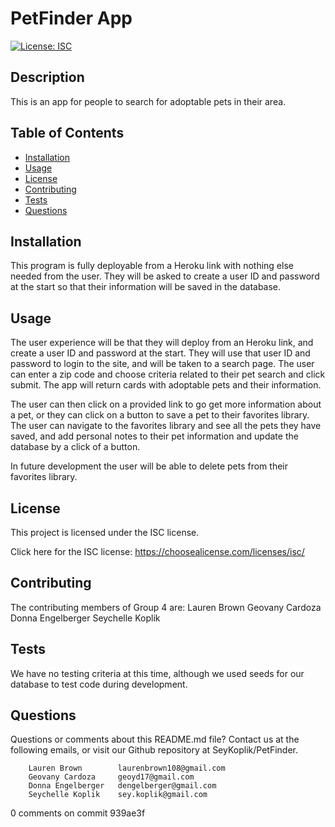 # PetFinder App
	
  [![License: ISC](https://img.shields.io/badge/License-ISC-yellow.svg)](https://opensource.org/licenses/ISC)

  ## Description 

  This is an app for people to search for adoptable pets in their area.

  ## Table of Contents

  * [Installation](#installation)
  * [Usage](#usage) 
  * [License](#license)
  * [Contributing](#contributing)
  * [Tests](#tests)
  * [Questions](#questions)


  ## Installation 

  This program is fully deployable from a Heroku link with nothing else needed from the user.  They will be asked to create a user ID and password at the start so that their information will be saved in the database.

  ## Usage 

  The user experience will be that they will deploy from an Heroku link, and create a user ID and password at the start.  They will use that user ID and password to login to the site, and will be taken to a search page.  The user can enter a zip code and choose criteria related to their pet search and click submit.  The app will return cards with adoptable pets and their information.

  The user can then click on a provided link to go get more information about a pet, or they can click on a button to save a pet to their favorites library.  The user can navigate to the favorites library and see all the pets they have saved, and add personal notes to their pet information and update the database by a click of a button.

  In future development the user will be able to delete pets from their favorites library.

  ## License 

  This project is licensed under the ISC license.

  Click here for the ISC license: https://choosealicense.com/licenses/isc/

  ## Contributing 

  The contributing members of Group 4 are:
        Lauren Brown
        Geovany Cardoza
        Donna Engelberger
        Seychelle Koplik

  ## Tests 

  We have no testing criteria at this time, although we used seeds for our database to test code during development.

  ## Questions 

  Questions or comments about this README.md file? Contact us at the following emails, or visit our Github repository at SeyKoplik/PetFinder.

        Lauren Brown        laurenbrown108@gmail.com
        Geovany Cardoza     geoyd17@gmail.com
        Donna Engelberger   dengelberger@gmail.com
        Seychelle Koplik    sey.koplik@gmail.com


0 comments on commit 939ae3f

